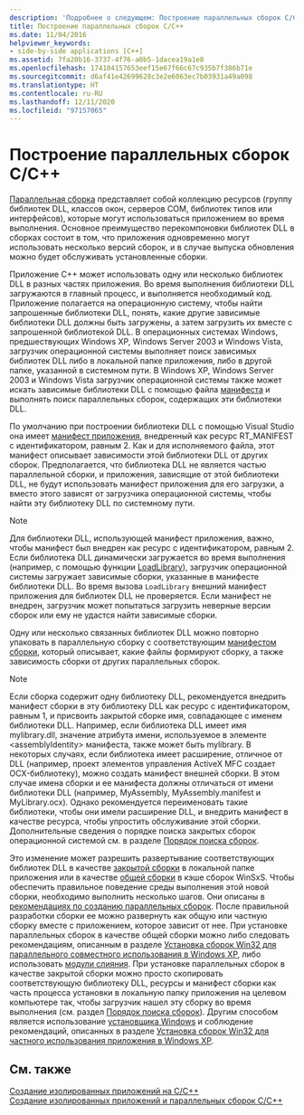 ```yaml
---
description: 'Подробнее о следующем: Построение параллельных сборок C/C++'
title: Построение параллельных сборок C/C++
ms.date: 11/04/2016
helpviewer_keywords:
- side-by-side applications [C++]
ms.assetid: 7fa20b16-3737-4f76-a0b5-1dacea19a1e8
ms.openlocfilehash: 174104157653eef15e67f66c67c935b7f386b71e
ms.sourcegitcommit: d6af41e42699628c3e2e6063ec7b03931a49a098
ms.translationtype: HT
ms.contentlocale: ru-RU
ms.lasthandoff: 12/11/2020
ms.locfileid: "97157065"
---
```

# <a name="building-cc-side-by-side-assemblies"></a>Построение параллельных сборок C/C++

[Параллельная сборка](/windows/win32/SbsCs/about-side-by-side-assemblies-) представляет собой коллекцию ресурсов (группу библиотек DLL, классов окон, серверов COM, библиотек типов или интерфейсов), которые могут использоваться приложением во время выполнения. Основное преимущество перекомпоновки библиотек DLL в сборках состоит в том, что приложения одновременно могут использовать несколько версий сборок, и в случае выпуска обновления можно будет обслуживать установленные сборки.

Приложение C++ может использовать одну или несколько библиотек DLL в разных частях приложения. Во время выполнения библиотеки DLL загружаются в главный процесс, и выполняется необходимый код. Приложение полагается на операционную систему, чтобы найти запрошенные библиотеки DLL, понять, какие другие зависимые библиотеки DLL должны быть загружены, а затем загрузить их вместе с запрошенной библиотекой DLL. В операционных системах Windows, предшествующих Windows XP, Windows Server 2003 и Windows Vista, загрузчик операционной системы выполняет поиск зависимых библиотек DLL либо в локальной папке приложения, либо в другой папке, указанной в системном пути. В Windows XP, Windows Server 2003 и Windows Vista загрузчик операционной системы также может искать зависимые библиотеки DLL с помощью файла [манифеста](/windows/win32/sbscs/manifests) и выполнять поиск параллельных сборок, содержащих эти библиотеки DLL.

По умолчанию при построении библиотеки DLL с помощью Visual Studio она имеет [манифест приложения](/windows/win32/SbsCs/application-manifests), внедренный как ресурс RT_MANIFEST с идентификатором, равным 2. Как и для исполняемого файла, этот манифест описывает зависимости этой библиотеки DLL от других сборок. Предполагается, что библиотека DLL не является частью параллельной сборки, и приложения, зависящие от этой библиотеки DLL, не будут использовать манифест приложения для его загрузки, а вместо этого зависят от загрузчика операционной системы, чтобы найти эту библиотеку DLL по системному пути.

> [!NOTE]
> Для библиотеки DLL, использующей манифест приложения, важно, чтобы манифест был внедрен как ресурс с идентификатором, равным 2. Если библиотека DLL динамически загружается во время выполнения (например, с помощью функции [LoadLibrary](/windows/win32/api/libloaderapi/nf-libloaderapi-loadlibraryw)), загрузчик операционной системы загружает зависимые сборки, указанные в манифесте библиотеки DLL. Во время вызова `LoadLibrary` внешний манифест приложения для библиотек DLL не проверяется. Если манифест не внедрен, загрузчик может попытаться загрузить неверные версии сборок или ему не удастся найти зависимые сборки.

Одну или несколько связанных библиотек DLL можно повторно упаковать в параллельную сборку с соответствующим [манифестом сборки](/windows/win32/SbsCs/assembly-manifests), который описывает, какие файлы формируют сборку, а также зависимость сборки от других параллельных сборок.

> [!NOTE]
> Если сборка содержит одну библиотеку DLL, рекомендуется внедрить манифест сборки в эту библиотеку DLL как ресурс с идентификатором, равным 1, и присвоить закрытой сборке имя, совпадающее с именем библиотеки DLL. Например, если библиотека DLL имеет имя mylibrary.dll, значение атрибута имени, используемое в элементе \<assemblyIdentity> манифеста, также может быть mylibrary. В некоторых случаях, если библиотека имеет расширение, отличное от DLL (например, проект элементов управления ActiveX MFC создает OCX-библиотеку), можно создать манифест внешней сборки. В этом случае имена сборки и ее манифеста должны отличаться от имени библиотеки DLL (например, MyAssembly, MyAssembly.manifest и MyLibrary.ocx). Однако рекомендуется переименовать такие библиотеки, чтобы они имели расширение DLL, и внедрить манифест в качестве ресурса, чтобы упростить обслуживание этой сборки. Дополнительные сведения о порядке поиска закрытых сборок операционной системой см. в разделе [Порядок поиска сборок](/windows/win32/SbsCs/assembly-searching-sequence).

Это изменение может разрешить развертывание соответствующих библиотек DLL в качестве [закрытой сборки](/windows/win32/Msi/private-assemblies) в локальной папке приложения или в качестве [общей сборки](/windows/win32/Msi/shared-assemblies) в кэше сборок WinSxS. Чтобы обеспечить правильное поведение среды выполнения этой новой сборки, необходимо выполнить несколько шагов. Они описаны в [рекомендациях по созданию параллельных сборок](/windows/win32/SbsCs/guidelines-for-creating-side-by-side-assemblies). После правильной разработки сборки ее можно развернуть как общую или частную сборку вместе с приложением, которое зависит от нее. При установке параллельных сборок в качестве общей сборки можно либо следовать рекомендациям, описанным в разделе [Установка сборок Win32 для параллельного совместного использования в Windows XP](/windows/win32/Msi/installing-win32-assemblies-for-side-by-side-sharing-on-windows-xp), либо использовать [модули слияния](/windows/win32/msi/merge-modules). При установке параллельных сборок в качестве закрытой сборки можно просто скопировать соответствующую библиотеку DLL, ресурсы и манифест сборки как часть процесса установки в локальную папку приложения на целевом компьютере так, чтобы загрузчик нашел эту сборку во время выполнения (см. раздел [Порядок поиска сборок](/windows/win32/SbsCs/assembly-searching-sequence)). Другим способом является использование [установщика Windows](/windows/win32/Msi/windows-installer-portal) и соблюдение рекомендаций, описанных в разделе [Установка сборок Win32 для частного использования приложения в Windows XP](/windows/win32/Msi/installing-win32-assemblies-for-the-private-use-of-an-application-on-windows-xp).

## <a name="see-also"></a>См. также

[Создание изолированных приложений на C/C++](building-c-cpp-isolated-applications.md)<br/>
[Создание изолированных приложений и параллельных сборок C/C++](building-c-cpp-isolated-applications-and-side-by-side-assemblies.md)
